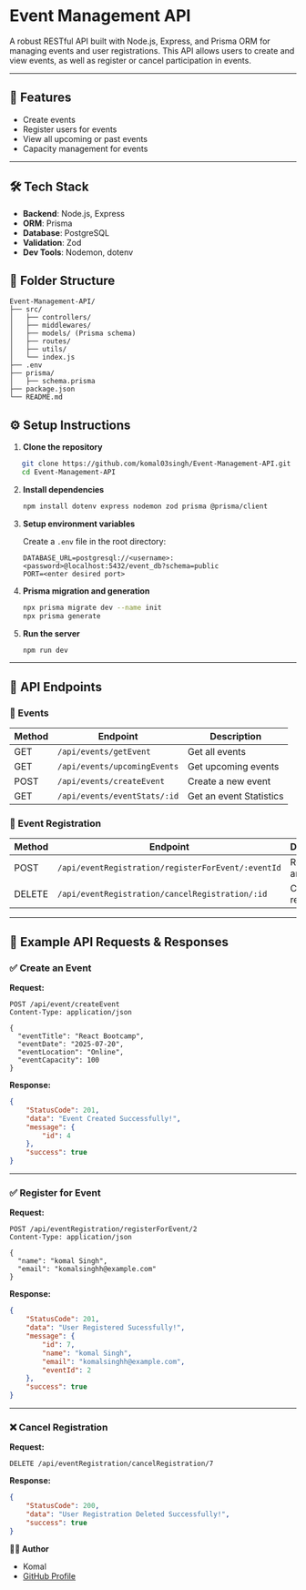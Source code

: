 #  Event Management API

A robust RESTful API built with Node.js, Express, and Prisma ORM for managing events and user registrations. This API allows users to create and view events, as well as register or cancel participation in events.

---

## 🚀 Features

- Create events  
- Register users for events  
- View all upcoming or past events  
- Capacity management for events 

---

## 🛠️ Tech Stack

- **Backend**: Node.js, Express  
- **ORM**: Prisma  
- **Database**: PostgreSQL  
- **Validation**: Zod  
- **Dev Tools**: Nodemon, dotenv


## 🧩 Folder Structure

```
Event-Management-API/
├── src/
│   ├── controllers/
│   ├── middlewares/
│   ├── models/ (Prisma schema)
│   ├── routes/
│   ├── utils/
│   └── index.js
├── .env
├── prisma/
│   ├── schema.prisma
├── package.json
└── README.md
```

## ⚙️ Setup Instructions

1. **Clone the repository**

```bash
   git clone https://github.com/komal03singh/Event-Management-API.git
   cd Event-Management-API
````

2. **Install dependencies**

   ```bash
   npm install dotenv express nodemon zod prisma @prisma/client 
   ```

3. **Setup environment variables**

   Create a `.env` file in the root directory:

   ```
   DATABASE_URL=postgresql://<username>:<password>@localhost:5432/event_db?schema=public
   PORT=<enter desired port>
   ```

4. **Prisma migration and generation**

   ```bash
   npx prisma migrate dev --name init
   npx prisma generate
   ```

5. **Run the server**

   ```bash
   npm run dev
   ```

---

## 📘 API Endpoints

### 🔹 Events

| Method | Endpoint          | Description              |
| ------ | ----------------- | ------------------------ |
| GET    | `/api/events/getEvent`     | Get all events           |
| GET    | `/api/events/upcomingEvents` | Get upcoming events  |
| POST   | `/api/events/createEvent`     | Create a new event       |
| GET | `/api/events/eventStats/:id` | Get an event Statistics          |

### 🔹 Event Registration

| Method | Endpoint                   | Description           |
| ------ | -------------------------- | --------------------- |
| POST   | `/api/eventRegistration/registerForEvent/:eventId` | Register for an event |
| DELETE | `/api/eventRegistration/cancelRegistration/:id`   | Cancel registration   |

---

## 🔁 Example API Requests & Responses

### ✅ Create an Event

**Request:**

```http
POST /api/event/createEvent
Content-Type: application/json

{
  "eventTitle": "React Bootcamp",
  "eventDate": "2025-07-20",
  "eventLocation": "Online",
  "eventCapacity": 100
}
```

**Response:**

```json
{
    "StatusCode": 201,
    "data": "Event Created Successfully!",
    "message": {
        "id": 4
    },
    "success": true
}
```

---

### ✅ Register for Event

**Request:**

```http
POST /api/eventRegistration/registerForEvent/2
Content-Type: application/json

{
  "name": "komal Singh",
  "email": "komalsinghh@example.com"
}
```

**Response:**

```json
{
    "StatusCode": 201,
    "data": "User Registered Sucessfully!",
    "message": {
        "id": 7,
        "name": "komal Singh",
        "email": "komalsinghh@example.com",
        "eventId": 2
    },
    "success": true
}
```

---

### ❌ Cancel Registration

**Request:**

```http
DELETE /api/eventRegistration/cancelRegistration/7
```

**Response:**

```json
{
    "StatusCode": 200,
    "data": "User Registration Deleted Successfully!",
    "success": true
}
```
**👩‍💻 Author**
- Komal
- [GitHub Profile](https://github.com/komal03singh)


